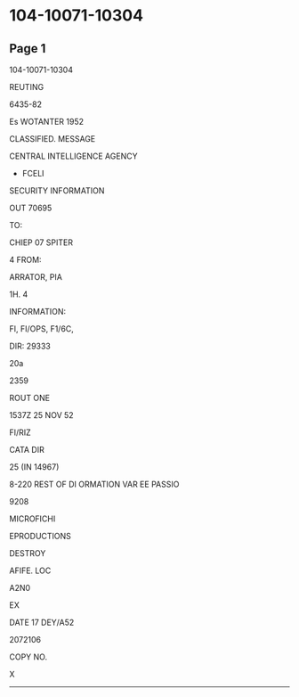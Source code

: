 # 104-10071-10304

## Page 1

104-10071-10304

REUTING

6435-82

Es WOTANTER 1952

CLASSIFIED. MESSAGE

CENTRAL INTELLIGENCE AGENCY

+ FCELI

SECURITY INFORMATION

OUT 70695

TO:

CHIEP 07 SPITER

4 FROM:

ARRATOR, PIA

1H. 4

INFORMATION:

FI, FI/OPS, F1/6C,

DIR: 29333

20a

2359

ROUT ONE

1537Z 25 NOV 52

FI/RIZ

CATA DIR

25 (IN 14967)

8-220 REST OF DI ORMATION VAR EE PASSIO

9208

MICROFICHI

EPRODUCTIONS

DESTROY

AFIFE. LOC

A2N0

EX

DATE 17 DEY/A52

2072106

COPY NO.

X

---

